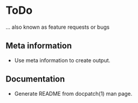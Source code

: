 # ToDo

… also known as feature requests or bugs


## Meta information

* Use meta information to create output.


## Documentation

* Generate README from docpatch(1) man page.
